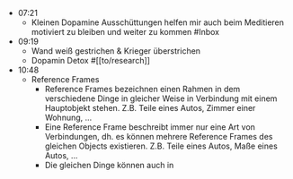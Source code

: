 - 07:21
	- Kleinen Dopamine Ausschüttungen helfen mir auch beim Meditieren motiviert zu bleiben und weiter zu kommen #Inbox
- 09:19
	- Wand weiß gestrichen & Krieger überstrichen
	- Dopamin Detox #[[to/research]]
- 10:48
	- Reference Frames
		- Reference Frames bezeichnen einen Rahmen in dem verschiedene Dinge in gleicher Weise in Verbindung mit einem Hauptobjekt stehen. Z.B. Teile eines Autos, Zimmer einer Wohnung, ...
		- Eine Reference Frame beschreibt immer nur eine Art von Verbindungen, dh. es können mehrere Reference Frames des gleichen Objects existieren. Z.B. Teile eines Autos, Maße eines Autos, ...
		- Die gleichen Dinge können auch in